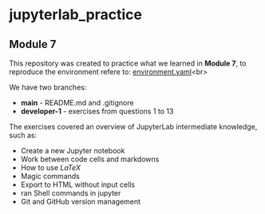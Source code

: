 # jupyterlab_practice
## Module 7

This repository was created to practice what we learned in **Module 7**, to reproduce the environment refere to: [environment.yaml]('https://github.com/isg44/jupyterlab_practice/blob/developer-1/environment.yaml')<br>

We have two branches: 
* **main** - README.md and .gitignore
* **developer-1** - exercises from questions 1 to 13


The exercises covered an overview of JupyterLab intermediate knowledge, such as:  
* Create a new Jupyter notebook
* Work between code cells and markdowns
* How to use $LaTeX$
* Magic commands
* Export to HTML without input cells
* ran Shell commands in jupyter
* Git and GitHub version management
